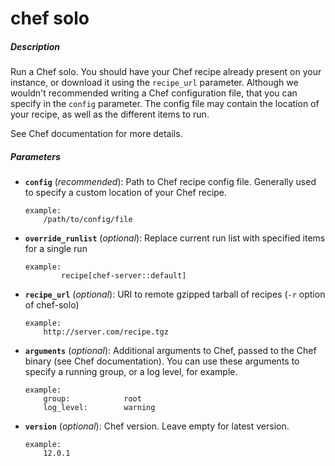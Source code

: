 # chef solo


##### Description
Run a Chef solo. You should have your Chef recipe already present on your instance, or download it using the `recipe_url` parameter. Although we wouldn't recommended writing a Chef configuration file, that you can specify in the `config` parameter. The config file may contain the location of your recipe, as well as the different items to run.

See Chef documentation for more details.

##### Parameters

*   **`config`** (*recommended*): Path to Chef recipe config file. Generally used to specify a custom location of your Chef recipe.

		example:
			/path/to/config/file

*   **`override_runlist`** (*optional*): Replace current run list with specified items for a single run

		example:
		        recipe[chef-server::default]

*   **`recipe_url`** (*optional*): URI to remote gzipped tarball of recipes (`-r` option of chef-solo)

		example:
			http://server.com/recipe.tgz

*   **`arguments`** (*optional*): Additional arguments to Chef, passed to the Chef binary (see Chef documentation). You can use these arguments to specify a running group, or a log level, for example.

		example:
			group:            root
			log_level:        warning

*   **`version`** (*optional*): Chef version. Leave empty for latest version.

		example:
			12.0.1
				
